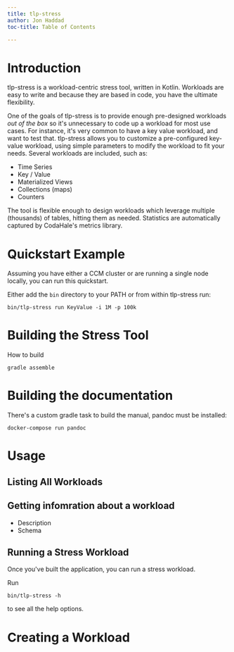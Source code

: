 ```yaml
---
title: tlp-stress
author: Jon Haddad
toc-title: Table of Contents

---
```


# Introduction

tlp-stress is a workload-centric stress tool, written in Kotlin.  Workloads are easy to write and because they are based in code, you have the ultimate flexibility.

One of the goals of tlp-stress is to provide enough pre-designed workloads *out of the box* so it's unnecessary to code up a workload for most use cases.  For instance, it's very common to have a key value workload, and want to test that.  tlp-stress allows you to customize a pre-configured key-value workload, using simple parameters to modify the workload to fit your needs.  Several workloads are included, such as:

* Time Series
* Key / Value 
* Materialized Views
* Collections (maps)
* Counters

The tool is flexible enough to design workloads which leverage multiple (thousands) of tables, hitting them as needed.  Statistics are automatically captured by CodaHale's metrics library.

# Quickstart Example

Assuming you have either a CCM cluster or are running a single node locally, you can run this quickstart.

Either add the `bin` directory to your PATH or from within tlp-stress run:


    bin/tlp-stress run KeyValue -i 1M -p 100k
    


# Building the Stress Tool

How to build 

    gradle assemble
    
# Building the documentation

There's a custom gradle task to build the manual, pandoc must be installed:
    
    docker-compose run pandoc

# Usage

## Listing All Workloads

## Getting infomration about a workload

* Description
* Schema


## Running a Stress Workload

Once you've built the application, you can run a stress workload.  

Run

    bin/tlp-stress -h 
    
to see all the help options.



# Creating a Workload

